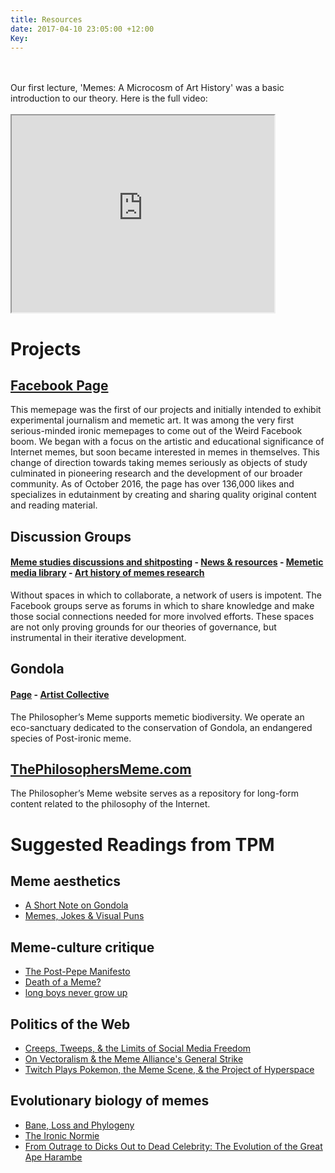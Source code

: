 ```yaml
---
title: Resources
date: 2017-04-10 23:05:00 +12:00
Key: 
---
```


<centre>
<p class="home">
<br>
<br>
Our first lecture, 'Memes: A Microcosm of Art History' was a basic introduction to our theory.
Here is the full video:
<br>
<br>
<iframe width="420" height="315"
src="https://www.youtube.com/embed/zXEpC5hHTRU?list=PLbRNdtOn8CjOZYsLI13poGPnDqSeZIdAW">
</iframe>
</p>

<h1>Projects</h1>

<h2><a href="https://www.facebook.com/thephilosophersmeme">Facebook Page</a></h2>

<p>This memepage was the first of our projects and initially intended to exhibit experimental journalism and memetic art. It was among the very first serious-minded ironic memepages to come out of the Weird Facebook boom. We began with a focus on the artistic and educational significance of Internet memes, but soon became interested in memes in themselves. This change of direction towards taking memes seriously as objects of study culminated in pioneering research and the development of our broader community. As of October 2016, the page has over 136,000 likes and specializes in edutainment by creating and sharing quality original content and reading material. </p>

<h2>Discussion Groups</h2>
<h4><a href="https://www.facebook.com/groups/sophismo">Meme studies discussions and shitposting</a> - <a href="https://www.facebook.com/groups/memetics">News & resources</a> - <a href="https://www.facebook.com/groups/tpmlib">Memetic media library</a> - <a href="https://facebook.com/groups/memeticarts">Art history of memes research</a> </h4>

<p>Without spaces in which to collaborate, a network of users is impotent. The Facebook groups serve as forums in which to share knowledge and make those social connections needed for more involved efforts. These spaces are not only proving grounds for our theories of governance, but instrumental in their iterative development.</p>

<h2>Gondola</h2>
<h4><a href="https://www.facebook.com/gondolaspace/">Page</a> - <a href="https://www.facebook.com/groups/gondolaspace/"><nobr>Artist Collective</nobr></a></h4>

<p>The Philosopher’s Meme supports memetic biodiversity. We operate an eco-sanctuary dedicated to the conservation of Gondola, an endangered species of Post-ironic meme.</p>

<h2><a href="https://thephilosophersmeme.com">ThePhilosophersMeme.com</a></h2>
<p>The Philosopher’s Meme website serves as a repository for long-form content related to the philosophy of the Internet.</p>

<h1>Suggested Readings from TPM</h1>

<h2>Meme aesthetics</h2>
<ul class="about-list">
<li><a href="{{ site.baseurl }}/2015/11/03/a-golden-age-of-meme-pages-and-the-microcosm-of-art-history/</a></li>
<li><a href="{{ site.baseurl }}/2015/11/29/a-short-note-on-gondola/">A Short Note on Gondola</a></li>
<li><a href="{{ site.baseurl }}/2018/03/27/memes-jokes-and-visual-puns/">Memes, Jokes & Visual Puns</a></li>
</ul>
<h2>Meme-culture critique</h2>
<ul class="about-list">
<li><a href="{{ site.baseurl }}/2016/01/29/the-post-pepe-manifesto/">The Post-Pepe Manifesto</a></li>
<li><a href="{{ site.baseurl }}/2016/03/03/death-of-a-meme-or-how-leo-learned-to-stop-worrying-and-love-the-bear/">Death of a Meme?</a></li>
<li><a href="{{ site.baseurl }}/2016/03/23/long-boys-never-grow-up/">long boys never grow up</a></li>
</ul>
<h2>Politics of the Web</h2>
<ul class="about-list">
<li><a href="{{ site.baseurl }}/2016/04/15/social-media-freedom/">Creeps, Tweeps, & the Limits of Social Media Freedom</a></li>
<li><a href="{{ site.baseurl }}/2016/10/27/on-vectoralism-and-the-meme-alliance/">On Vectoralism & the Meme Alliance's General Strike</a></li>
<li><a href="{{ site.baseurl }}/2016/10/27/twitch-plays-pokemon/">Twitch Plays Pokemon, the Meme Scene, & the Project of Hyperspace</a></li>
</ul>
<h2>Evolutionary biology of memes</h2>
<ul class="about-list">
<li><a href="{{ site.baseurl }}/2015/11/26/bane-loss-and-phylogeny/">Bane, Loss and Phylogeny</a></li>
<li><a href="{{ site.baseurl }}/2015/12/18/the-ironic-normie/">The Ironic Normie</a></li>
<li><a href="{{ site.baseurl }}/2016/10/14/what-we-talk-about-harambe/">From Outrage to Dicks Out to Dead Celebrity: The Evolution of the Great Ape Harambe</a></li>
</ul>
</centre>